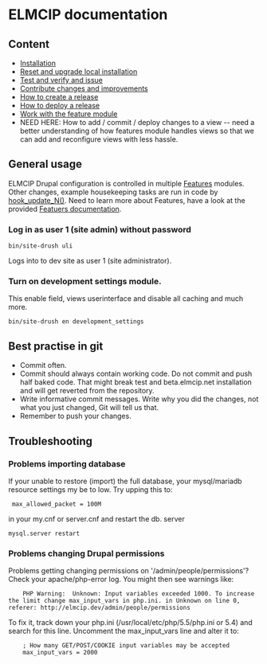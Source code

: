 # ELMCIP documentation

## Content
- [Installation](doc/install.md)
- [Reset and upgrade local installation](doc/reset.md)
- [Test and verify and issue](doc/test_verify.md)
- [Contribute changes and improvements](doc/contrib.md)
- [How to create a release](doc/create_release.md)
- [How to deploy a release](doc/deploy.md)
- [Work with the feature module](feature.md)
- NEED HERE: How to add / commit / deploy changes to a view -- need a better understanding of how features module handles views so that we can add and reconfigure views with less hassle.

## General usage
ELMCIP Drupal configuration is controlled in multiple [Features](https://www.drupal.org/project/features) modules. Other changes, example housekeeping tasks are run in code by [hook_update_N()](https://api.drupal.org/api/drupal/modules!system!system.api.php/function/hook_update_N/7). Need to learn more about Features, have a look at the provided [Featuers documentation](https://www.drupal.org/node/580026).

### Log in as user 1 (site admin) without password
    bin/site-drush uli
Logs into to dev site as user 1 (site administrator).

### Turn on development settings module.
This enable field, views userinterface and disable all caching and much more.

    bin/site-drush en development_settings

## Best practise in git

* Commit often.
* Commit should always contain working code. Do not commit and push half baked code. That might break test and beta.elmcip.net installation and will get reverted from the repository.
* Write informative commit messages. Write why you did the changes, not what you just changed, Git will tell us that.
* Remember to push your changes.

## Troubleshooting

### Problems importing database
If your unable to restore (import) the full database, your mysql/mariadb resource settings my be to low. Try upping this to:

     max_allowed_packet = 100M

in your my.cnf or server.cnf and restart the db. server

    mysql.server restart

### Problems changing Drupal permissions
Problems getting changing permissions on '/admin/people/permissions'? Check your apache/php-error log. You might then see warnings like:

        PHP Warning:  Unknown: Input variables exceeded 1000. To increase the limit change max_input_vars in php.ini. in Unknown on line 0, referer: http://elmcip.dev/admin/people/permissions

To fix it, track down your php.ini (/usr/local/etc/php/5.5/php.ini or 5.4) and search for this line. Uncomment the max_input_vars line and alter it to:

        ; How many GET/POST/COOKIE input variables may be accepted
        max_input_vars = 2000
